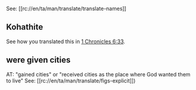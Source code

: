 See: [[rc://en/ta/man/translate/translate-names]]

## Kohathite ##

See how you translated this in [1 Chronicles 6:33](./33.md).

## were given cities ##

AT: "gained cities" or "received cities as the place where God wanted them to live" See: [[rc://en/ta/man/translate/figs-explicit]])